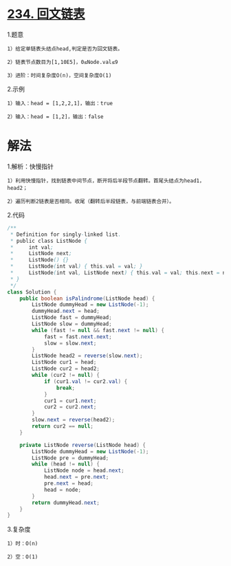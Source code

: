 # [234. 回文链表](https://leetcode.cn/problems/palindrome-linked-list/description/)
1.题意

    1）给定单链表头结点head,判定是否为回文链表。

    2）链表节点数目为[1,10E5]，0≤Node.val≤9

    3）进阶：时间复杂度O(n)，空间复杂度O(1)

2.示例

    1）输入：head = [1,2,2,1]，输出：true

    2）输入：head = [1,2]，输出：false

# 解法

1.解析：快慢指针

    1）利用快慢指针，找到链表中间节点，断开将后半段节点翻转。首尾头结点为head1，head2；

    2）遍历判断2链表是否相同。收尾（翻转后半段链表，与前端链表合并）。

2.代码
```java
/**
 * Definition for singly-linked list.
 * public class ListNode {
 *     int val;
 *     ListNode next;
 *     ListNode() {}
 *     ListNode(int val) { this.val = val; }
 *     ListNode(int val, ListNode next) { this.val = val; this.next = next; }
 * }
 */
class Solution {
    public boolean isPalindrome(ListNode head) {
        ListNode dummyHead = new ListNode(-1);
        dummyHead.next = head;
        ListNode fast = dummyHead;
        ListNode slow = dummyHead;
        while (fast != null && fast.next != null) {
            fast = fast.next.next;
            slow = slow.next;
        }
        ListNode head2 = reverse(slow.next);
        ListNode cur1 = head;
        ListNode cur2 = head2;        
        while (cur2 != null) {
            if (cur1.val != cur2.val) {
                break;
            }
            cur1 = cur1.next;
            cur2 = cur2.next;
        }
        slow.next = reverse(head2);
        return cur2 == null;
    }

    private ListNode reverse(ListNode head) {
        ListNode dummyHead = new ListNode(-1);
        ListNode pre = dummyHead;
        while (head != null) {
            ListNode node = head.next;
            head.next = pre.next;
            pre.next = head;
            head = node;
        }
        return dummyHead.next;
    }  
}
```
3.复杂度

    1）时：O(n)

    2）空：O(1)
